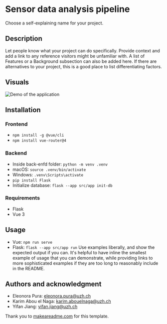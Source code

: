 # Sensor data analysis pipeline
Choose a self-explaining name for your project.

## Description
Let people know what your project can do specifically. Provide context and add a link to any reference visitors might be unfamiliar with. A list of Features or a Background subsection can also be added here. If there are alternatives to your project, this is a good place to list differentiating factors.

## Visuals
![Demo of the application](https://gitlab.ifi.uzh.ch/ivda/sensor-data-analysis-pipeline/-/raw/main/front-end/DEMO.gif)

## Installation
### Frontend
- ``npm install -g @vue/cli``
- ``npm install vue-router@4``

### Backend
- Inside back-enfd folder: ``python -m venv .venv``
- macOS: ``source .venv/bin/activate``
- Windows: ``.venv\Scripts\activate``
- ``pip install Flask``
- Initialize database: ``flask --app src/app init-db``


### Requirements
- Flask
- Vue 3

## Usage
- Vue: ``npm run serve``
- Flask: ``flask --app src/app run``
Use examples liberally, and show the expected output if you can. It's helpful to have inline the smallest example of usage that you can demonstrate, while providing links to more sophisticated examples if they are too long to reasonably include in the README.


## Authors and acknowledgment
- Eleonora Pura: eleonora.pura@uzh.ch
- Karim Abou el Naga: karim.abouelnaga@uzh.ch
- Yifan Jiang: yifan.jiang@uzh.ch


Thank you to [makeareadme.com](https://www.makeareadme.com/) for this template.
